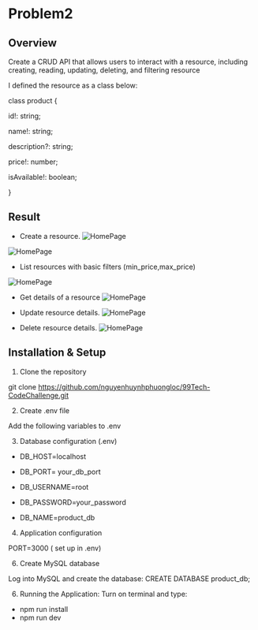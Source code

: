 # Problem2

## Overview

Create a CRUD API that allows users to interact with a resource, including creating, reading, updating, deleting, and filtering resource

I defined the resource as a class below:

class product {
    
  id!: string;

  name!: string;
 
  description?: string;

  price!: number;

  isAvailable!: boolean;

}


## Result

+ Create a resource.
![HomePage](./images/image1.png)

![HomePage](./images/image2.png)

+ List resources with basic filters (min_price,max_price)

![HomePage](./images/image3.png)

+ Get details of a resource
![HomePage](./images/image4.png)

+ Update resource details.
![HomePage](./images/image5.png)


+ Delete resource details.
![HomePage](./images/image6.png)

## Installation & Setup

1. Clone the repository

git clone https://github.com/nguyenhuynhphuongloc/99Tech-CodeChallenge.git


2. Create .env file


Add the following variables to .env

3. Database configuration (.env)

+ DB_HOST=localhost

+ DB_PORT= your_db_port

+ DB_USERNAME=root

+ DB_PASSWORD=your_password

+ DB_NAME=product_db

4. Application configuration
   
PORT=3000 ( set up in .env)

6. Create MySQL database

Log into MySQL and create the database: CREATE DATABASE product_db;


6. Running the Application: Turn on terminal and type:

+ npm run install
+ npm run dev 


